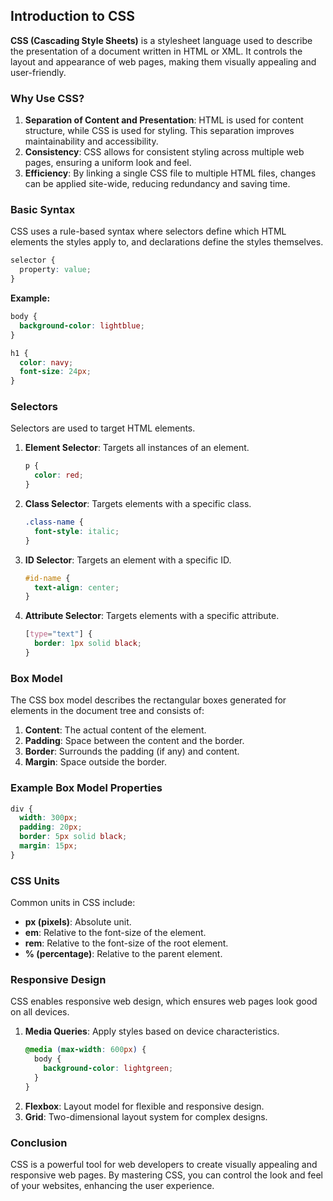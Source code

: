 ## Introduction to CSS

**CSS (Cascading Style Sheets)** is a stylesheet language used to describe the presentation of a document written in HTML or XML. It controls the layout and appearance of web pages, making them visually appealing and user-friendly.

### Why Use CSS?

1. **Separation of Content and Presentation**: HTML is used for content structure, while CSS is used for styling. This separation improves maintainability and accessibility.
2. **Consistency**: CSS allows for consistent styling across multiple web pages, ensuring a uniform look and feel.
3. **Efficiency**: By linking a single CSS file to multiple HTML files, changes can be applied site-wide, reducing redundancy and saving time.

### Basic Syntax

CSS uses a rule-based syntax where selectors define which HTML elements the styles apply to, and declarations define the styles themselves.

```css
selector {
  property: value;
}
```

**Example:**

```css
body {
  background-color: lightblue;
}

h1 {
  color: navy;
  font-size: 24px;
}
```

### Selectors

Selectors are used to target HTML elements.

1. **Element Selector**: Targets all instances of an element.
   ```css
   p {
     color: red;
   }
   ```
2. **Class Selector**: Targets elements with a specific class.
   ```css
   .class-name {
     font-style: italic;
   }
   ```
3. **ID Selector**: Targets an element with a specific ID.
   ```css
   #id-name {
     text-align: center;
   }
   ```
4. **Attribute Selector**: Targets elements with a specific attribute.
   ```css
   [type="text"] {
     border: 1px solid black;
   }
   ```

### Box Model

The CSS box model describes the rectangular boxes generated for elements in the document tree and consists of:

1. **Content**: The actual content of the element.
2. **Padding**: Space between the content and the border.
3. **Border**: Surrounds the padding (if any) and content.
4. **Margin**: Space outside the border.

### Example Box Model Properties

```css
div {
  width: 300px;
  padding: 20px;
  border: 5px solid black;
  margin: 15px;
}
```

### CSS Units

Common units in CSS include:

- **px (pixels)**: Absolute unit.
- **em**: Relative to the font-size of the element.
- **rem**: Relative to the font-size of the root element.
- **% (percentage)**: Relative to the parent element.

### Responsive Design

CSS enables responsive web design, which ensures web pages look good on all devices.

1. **Media Queries**: Apply styles based on device characteristics.
   ```css
   @media (max-width: 600px) {
     body {
       background-color: lightgreen;
     }
   }
   ```
2. **Flexbox**: Layout model for flexible and responsive design.
3. **Grid**: Two-dimensional layout system for complex designs.

### Conclusion

CSS is a powerful tool for web developers to create visually appealing and responsive web pages. By mastering CSS, you can control the look and feel of your websites, enhancing the user experience.
